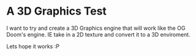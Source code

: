 # A 3D Graphics Test

I want to try and create a 3D Graphics engine that will work like the OG Doom's engine. IE take in a 2D texture and convert it to a 3D enviroment.

Lets hope it works :P
